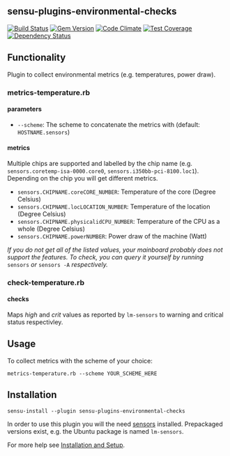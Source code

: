 ## sensu-plugins-environmental-checks

[ ![Build Status](https://travis-ci.org/sensu-plugins/sensu-plugins-environmental-checks.svg?branch=master)](https://travis-ci.org/sensu-plugins/sensu-plugins-environmental-checks)
[![Gem Version](https://badge.fury.io/rb/sensu-plugins-environmental-checks.svg)](http://badge.fury.io/rb/sensu-plugins-environmental-checks)
[![Code Climate](https://codeclimate.com/github/sensu-plugins/sensu-plugins-environmental-checks/badges/gpa.svg)](https://codeclimate.com/github/sensu-plugins/sensu-plugins-environmental-checks)
[![Test Coverage](https://codeclimate.com/github/sensu-plugins/sensu-plugins-environmental-checks/badges/coverage.svg)](https://codeclimate.com/github/sensu-plugins/sensu-plugins-environmental-checks)
[![Dependency Status](https://gemnasium.com/sensu-plugins/sensu-plugins-environmental-checks.svg)](https://gemnasium.com/sensu-plugins/sensu-plugins-environmental-checks)

## Functionality

Plugin to collect environmental metrics (e.g. temperatures, power draw).

### metrics-temperature.rb

#### parameters

- `--scheme`: The scheme to concatenate the metrics with (default: `HOSTNAME.sensors`)

#### metrics

Multiple chips are supported and labelled by the chip name (e.g. `sensors.coretemp-isa-0000.core0`, `sensors.i350bb-pci-8100.loc1`). Depending on the chip you will get different metrics.

- `sensors.CHIPNAME.coreCORE_NUMBER`: Temperature of the core (Degree Celsius)
- `sensors.CHIPNAME.locLOCATION_NUMBER`: Temperature of the location (Degree Celsius)
- `sensors.CHIPNAME.physicalidCPU_NUMBER`: Temperature of the CPU as a whole (Degree Celsius)
- `sensors.CHIPNAME.powerNUMBER`: Power draw of the machine (Watt)

*If you do not get all of the listed values, your mainboard probably does not support the features. To check, you can query it yourself by running* `sensors` *or* `sensors -A` *respectively.*

### check-temperature.rb

#### checks

Maps *high* and *crit* values as reported by `lm-sensors` to warning and critical status respectivley.

## Usage

To collect metrics with the scheme of your choice:

```plain
metrics-temperature.rb --scheme YOUR_SCHEME_HERE
```

## Installation

```plain
sensu-install --plugin sensu-plugins-environmental-checks
``` 

In order to use this plugin you will the need [sensors](https://github.com/groeck/lm-sensors) installed. Prepackaged versions exist, e.g. the Ubuntu package is named `lm-sensors`.

For more help see [Installation and Setup](http://sensu-plugins.io/docs/installation_instructions.html).


